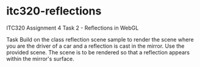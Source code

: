 # itc320-reflections
ITC320 Assignment 4 Task 2 - Reflections in WebGL


Task
Build on the class reflection scene sample to render the scene where you are the driver of a car and a reflection is cast in the mirror. Use the provided scene. 
The scene is to be rendered so that a reflection appears within the mirror's surface.
